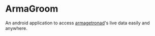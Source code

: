 ArmaGroom
==========

An android application to access [armagetronad][arma-website]'s live data easily and anywhere.

<!--- links -->
[arma-website]: http://www.armagetronad.net/ "Armagetron Advanced"